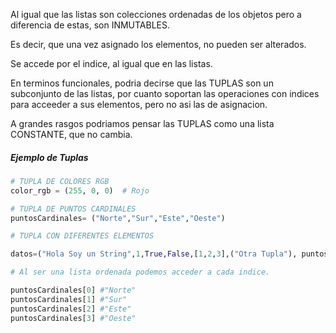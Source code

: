 Al igual que las listas son colecciones ordenadas de los objetos pero a diferencia de estas, son INMUTABLES.

Es decir, que una vez asignado los elementos, no pueden ser alterados.

Se accede por el indice, al igual que en las listas.

En terminos funcionales, podria decirse que las TUPLAS son un subconjunto de las listas, por cuanto soportan las operaciones con indices para acceeder a sus elementos, pero no asi las de asignacion.

A grandes rasgos podriamos pensar las TUPLAS como una lista CONSTANTE, que no cambia.


##### Ejemplo de Tuplas

```python
# TUPLA DE COLORES RGB
color_rgb = (255, 0, 0)  # Rojo

# TUPLA DE PUNTOS CARDINALES
puntosCardinales= ("Norte","Sur","Este","Oeste")

# TUPLA CON DIFERENTES ELEMENTOS

datos=("Hola Soy un String",1,True,False,[1,2,3],("Otra Tupla"), puntosCardinales)

# Al ser una lista ordenada podemos acceder a cada indice.

puntosCardinales[0] #"Norte"
puntosCardinales[1] #"Sur"
puntosCardinales[2] #"Este"
puntosCardinales[3] #"Oeste"
```


